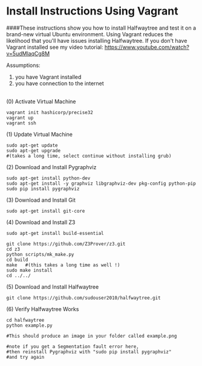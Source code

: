 Install Instructions Using Vagrant
===========

####These instructions show you how to install Halfwaytree and test it on a brand-new virtual Ubuntu environment. Using Vagrant reduces the likelihood that you'll have issues installing Halfwaytree. If you don't have Vagrant installed see my video tutorial: https://www.youtube.com/watch?v=5udMlaqCg8M

Assumptions:<br>
1. you have Vagrant installed<br>
2. you have connection to the internet
<br><br>

(0) Activate Virtual Machine
```
vagrant init hashicorp/precise32
vagrant up
vagrant ssh
```

(1) Update Virtual Machine
```
sudo apt-get update
sudo apt-get upgrade 
#(takes a long time, select continue without installing grub)
```

(2) Download and Install Pygraphviz
```
sudo apt-get install python-dev
sudo apt-get install -y graphviz libgraphviz-dev pkg-config python-pip
sudo pip install pygraphviz
```

(3) Download and Install Git
```
sudo apt-get install git-core
```

(4) Download and Install Z3
```
sudo apt-get install build-essential

git clone https://github.com/Z3Prover/z3.git
cd z3    
python scripts/mk_make.py
cd build
make   #(this takes a long time as well !)
sudo make install
cd ../../
```

(5) Download and Install Halfwaytree
```
git clone https://github.com/sudouser2010/halfwaytree.git
```

(6) Verify Halfwaytree Works
```
cd halfwaytree
python example.py

#This should produce an image in your folder called example.png

#note if you get a Segmentation fault error here, 
#then reinstall Pygraphviz with "sudo pip install pygraphviz" 
#and try again
```

